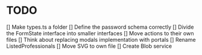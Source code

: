 # TODO
[] Make types.ts a folder
[] Define the password schema correctly
[] Divide the FormState interface into smaller interfaces
[] Move actions to their own files
[] Think about replacing modals implementation with portals
[] Rename ListedProfessionals
[] Move SVG to own file
[] Create Blob service